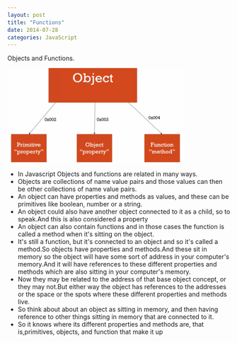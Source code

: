 ```yaml
---
layout: post
title: "Functions"
date: 2014-07-28
categories: JavaScript
---
```


 Objects and Functions.

![image](/image.PNG)
- In Javascript Objects and functions are related in many ways.
- Objects are collections of name value pairs and those values can then be other collections of name value pairs.
- An object can have properties and methods as values, and these can be primitives like boolean, number or a string.
- An object could also have another object connected to it as a child, so to speak.And this is also considered a property
- An object can also contain functions and in those cases the function is called a method when it's sitting on the object.
- It's still a function, but it's connected to an object and so it's called a method.So objects have properties and methods.And these sit in memory so the object will have some sort of address in your computer's memory.And it will have references to these different properties and methods which are also sitting in your computer's memory.
- Now they may be related to the address of that base object concept, or they may not.But either way the object has references to the addresses or the space or the spots where these different properties and methods live.
- So think about about an object as sitting in memory, and then having reference to other things sitting in memory that are connected to it.
- So it knows where its different properties and methods are, that is,primitives, objects, and function that make it up